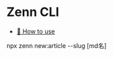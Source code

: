 # Zenn CLI

* [📘 How to use](https://zenn.dev/zenn/articles/zenn-cli-guide)

npx zenn new:article --slug [md名]